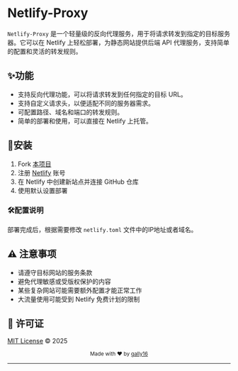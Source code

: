 # Netlify-Proxy

`Netlify-Proxy` 是一个轻量级的反向代理服务，用于将请求转发到指定的目标服务器。它可以在 Netlify 上轻松部署，为静态网站提供后端 API 代理服务，支持简单的配置和灵活的转发规则。

## ✨功能

- 支持反向代理功能，可以将请求转发到任何指定的目标 URL。
- 支持自定义请求头，以便适配不同的服务器需求。
- 可配置路径、域名和端口的转发规则。
- 简单的部署和使用，可以直接在 Netlify 上托管。

## 🚀安装

1. Fork [本项目](https://github.com/GitYuA/Netlify-Proxy)
2. 注册 [Netlify](https://netlify.com) 账号
3. 在 Netlify 中创建新站点并连接 GitHub 仓库
4. 使用默认设置部署

### 🛠️配置说明

部署完成后，根据需要修改 `netlify.toml` 文件中的IP地址或者域名。


## ⚠️ 注意事项

- 请遵守目标网站的服务条款
- 避免代理敏感或受版权保护的内容
- 某些复杂网站可能需要额外配置才能正常工作
- 大流量使用可能受到 Netlify 免费计划的限制

  
## 📄 许可证

[MIT License](LICENSE) © 2025

<div align="center">
  <sub>Made with ❤️ by <a href="https://github.com/gally16">gally16</a></sub>
</div> 

---
